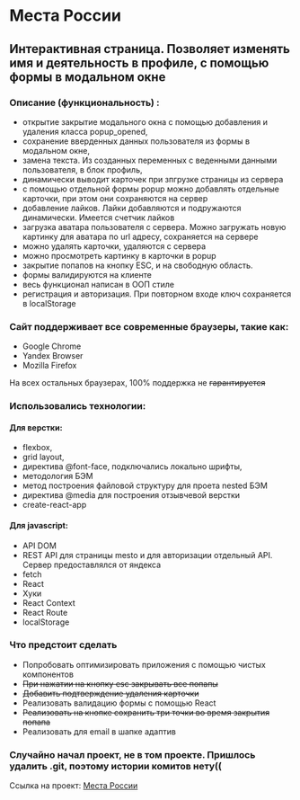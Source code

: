 # __Места России__

## Интерактивная страница. Позволяет изменять имя и деятельность в профиле, с помощью формы в модальном окне

### Описание (функциональность) :
* открытие закрытие модального окна с помощью добавления и удаления класса popup_opened,
* сохранение вверденных данных пользователя из формы в модальном окне,
* замена текста. Из созданных переменных с веденными данными пользователя, в блок профиль,
* динамически выводит карточек при зпгрузке страницы из сервера
* с помощью отдельной формы popup можно добавлять отдельные карточки, при этом они сохраняются на сервер
* добавление лайков. Лайки добавляются и подружаются динамически. Имеется счетчик лайков
* загрузка аватара пользователя с сервера. Можно загружать новую картинку для аватара по url адресу, сохраняется на сервере
* можно удалять карточки, удаляются с сервера
* можно просмотреть картинку в карточки в popup
* закрытие попапов на кнопку ESC, и на свободную область.
* формы валидируются на клиенте
* весь функционал написан в ООП стиле
* регистрация и авторизация. При повторном входе ключ сохраняется в localStorage

### Сайт поддерживает все современные браузеры, такие как:
* Google Chrome
* Yandex Browser
* Mozilla Firefox

На всех остальных браузерах, 100% поддержка не ~~гарантируется~~

### Использовались технологии:
#### __Для верстки__:
* flexbox,
* grid layout,
* директива @font-face, подключались локально шрифты,
* методология БЭМ
* метод построения файловой структуру для проета nested БЭМ
* директива @media для построения отзывчевой верстки
* create-react-app
#### __Для javascript__:
* API DOM
* REST API для страницы mesto и для авторизации отдельный API. Сервер предоставлялся от яндекса
* fetch
* React
* Хуки
* React Context
* React Route
* localStorage

### Что предстоит сделать
* Попробовать оптимизировать приложения с помощью чистых компонентов
* ~~При нажатии на кнопку esc закрывать все попапы~~
* ~~Добавить подтверждение удаления карточки~~
* Реализовать валидацию формы с помощью React
* ~~Реализовать на кнопке сохранить три точки во время закрытия попапа~~
* Реализовать для email в шапке адаптив

### Случайно начал проект, не в том проекте. Пришлось удалить .git, поэтому истории комитов нету((
Ссылка на проект: [Места России](https://andpigge.github.io/mesto-react-auth)
